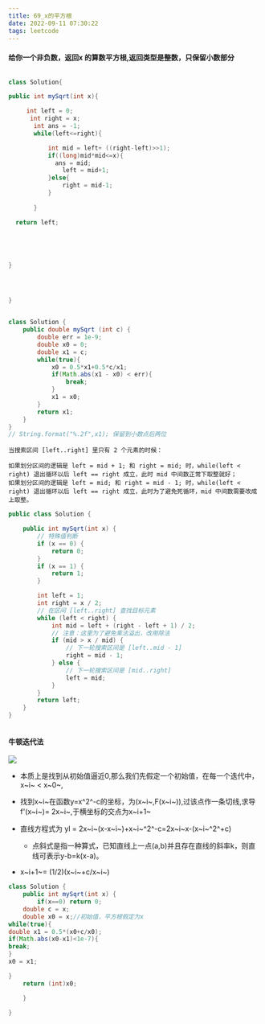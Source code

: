 ```yaml
---
title: 69_x的平方根
date: 2022-09-11 07:30:22
tags: leetcode
---
```


#### 给你一个非负数，返回x 的算数平方根,返回类型是整数，只保留小数部分

```java

class Solution{

public int mySqrt(int x){

     int left = 0;
      int right = x;
       int ans = -1;
       while(left<=right){

           int mid = left+ ((right-left)>>1);
           if((long)mid*mid<=x){
             ans = mid;
               left = mid+1;
           }else{
               right = mid-1;
           }
         
       }

  return left;





}




}


```

```java

class Solution {
    public double mySqrt (int c) {
        double err = 1e-9;
        double x0 = 0;
        double x1 = c;
        while(true){
            x0 = 0.5*x1+0.5*c/x1;
            if(Math.abs(x1 - x0) < err){
                break;
            }
            x1 = x0;
        }
        return x1;
    }
}
// String.format("%.2f",x1); 保留到小数点后两位

```

    当搜索区间 [left..right] 里只有 2 个元素的时候：

    如果划分区间的逻辑是 left = mid + 1; 和 right = mid; 时，while(left < right) 退出循环以后 left == right 成立，此时 mid 中间数正常下取整就好；
    如果划分区间的逻辑是 left = mid; 和 right = mid - 1; 时，while(left < right) 退出循环以后 left == right 成立，此时为了避免死循环，mid 中间数需要改成上取整。

```java
public class Solution {

    public int mySqrt(int x) {
        // 特殊值判断
        if (x == 0) {
            return 0;
        }
        if (x == 1) {
            return 1;
        }

        int left = 1;
        int right = x / 2;
        // 在区间 [left..right] 查找目标元素
        while (left < right) {
            int mid = left + (right - left + 1) / 2;
            // 注意：这里为了避免乘法溢出，改用除法
            if (mid > x / mid) {
                // 下一轮搜索区间是 [left..mid - 1]
                right = mid - 1;
            } else {
                // 下一轮搜索区间是 [mid..right]
                left = mid;
            }
        }
        return left;
    }
}



```

#### 牛顿迭代法

![](https://assets.leetcode-cn.com/solution-static/69/69_fig1.png)

- 本质上是找到从初始值逼近0,那么我们先假定一个初始值，在每一个迭代中，x~i~ < x~0~,
- 找到x~i~在函数y=x^2^-c的坐标，为(x~i~,F(x~i~)),过该点作一条切线,求导f'(x~i~)= 2x~i~,于横坐标的交点为x~i+1~
- 直线方程式为 yl = 2x~i~(x-x~i~)+x~i~^2^-c=2x~i~x-(x~i~^2^+c)
    - 点斜式是指一种算式，已知直线上一点(a,b)并且存在直线的斜率k，则直线可表示y-b=k(x-a)。

- x~i+1~= (1/2)(x~i~+c/x~i~)


```java
class Solution {
    public int mySqrt(int x) {
        if(x==0) return 0;
    double c = x;
    double x0 = x;//初始值，平方根假定为x
while(true){
double x1 = 0.5*(x0+c/x0);
if(Math.abs(x0-x1)<1e-7){
break;
}
x0 = x1;

} 
    return (int)x0;

    }

}
```